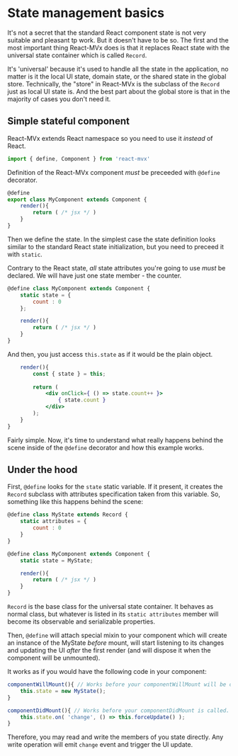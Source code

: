# State management basics

It's not a secret that the standard React component state is not very suitable and pleasant
tp work. But it doesn't have to be so. The first and the most important thing React-MVx does
 is that it replaces React state with the universal state container which is called `Record`.

It's 'universal' because it's used to handle all the state in the application, no matter is it
the local UI state, domain state, or the shared state in the global store. Technically, the "store"
in React-MVx is the subclass of the `Record` just as local UI state is.
And the best part about the global store is that in the majority of cases you don't need it.

## Simple stateful component

React-MVx extends React namespace so you need to use it _instead_ of React.

```jsx
import { define, Component } from 'react-mvx'
```

Definition of the React-MVx component *must* be preceeded with `@define` decorator.

```jsx
@define
export class MyComponent extends Component {
    render(){
        return ( /* jsx */ )
    }
}
```

Then we define the state. In the simplest case the state definition looks similar
to the standard React state initialization, but you need to preceed it with `static`.

Contrary to the React state, *all* state attributes you're going to use *must* be declared.
We will have just one state member - the counter.

```jsx
@define class MyComponent extends Component {
	static state = {
		count : 0
	};

    render(){
        return ( /* jsx */ )
    }
}
```

And then, you just access `this.state` as if it would be the plain object.
 
```jsx
	render(){
	    const { state } = this;
		
		return (
			<div onClick={ () => state.count++ }>
				{ state.count }
			</div>
		);
	}
}
```

Fairly simple. Now, it's time to understand what really happens behind the scene
inside of the `@define` decorator and how this example works.

## Under the hood

First, `@define` looks for the `state` static variable. If it present,
it creates the `Record` subclass with attributes specification taken from this variable. So,
 something like this happens behind the scene:

```jsx
@define class MyState extends Record {
    static attributes = {
        count : 0    
    }
}

@define class MyComponent extends Component {
	static state = MyState;

    render(){
        return ( /* jsx */ )
    }
}
```

`Record` is the base class for the universal state container. It behaves as normal class,
but whatever is listed in its `static attributes` member will become its observable and serializable properties.

Then, `@define` will attach special mixin to your component which will create
an instance of the MyState _before_ mount, will start listening to its changes
and updating the UI _after_ the first render (and will dispose it when the component will be unmounted).

It works as if you would have the following code in your component:

```jsx
componentWillMount(){ // Works before your componentWillMount will be called.
    this.state = new MyState();
}

componentDidMount(){ // Works before your componentDidMount is called.
    this.state.on( 'change', () => this.forceUpdate() );
}
```

Therefore, you may read and write the members of you state directly. 
Any write operation will emit `change` event and trigger the UI update.

